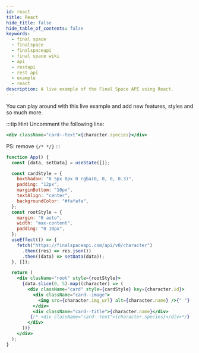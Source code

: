 ```yaml
---
id: react
title: React
hide_title: false
hide_table_of_contents: false
keywords:
  - final space
  - finalspace
  - finalspaceapi
  - final space wiki
  - api
  - restapi
  - rest api
  - example
  - react
description: A live example of the Final Space API using React.
---
```


You can play around with this live example and add new features, styles and so much more.


:::tip Hint 
Uncomment the following line:
 ```jsx
 <div className="card--text">{character.species}</div>
 ```

 PS: remove `{/* */}`
:::


```jsx live
function App() {
  const [data, setData] = useState([]);

  const cardStyle = {
    boxShadow: "0 5px 8px 0 rgba(0, 0, 0, 0.3)",
    padding: "12px",
    marginBottom: "10px",
    textAlign: "center",
    backgroundColor: "#fafafa",
  };
  const rootStyle = {
    margin: "0 auto",
    width: "max-content",
    padding: "0 10px",
  };
  useEffect(() => {
    fetch("https://finalspaceapi.com/api/v0/character")
      .then((res) => res.json())
      .then((data) => setData(data));
  }, []);

  return (
    <div clasName="root" style={rootStyle}>
      {data.slice(0, 5).map((character) => (
        <div className="card" style={cardStyle} key={character.id}>
          <div className="card--image">
            <img src={character.img_url} alt={character.name} />{" "}
          </div>
          <div className="card--title">{character.name}</div>
         {/* <div className="card--text">{character.species}</div>*/}
        </div>
      ))}
    </div>
  );
}
```
